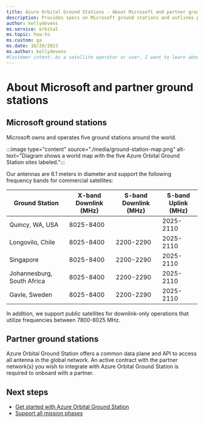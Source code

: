 ```yaml
---
title: Azure Orbital Ground Stations - About Microsoft and partner ground stations
description: Provides specs on Microsoft ground stations and outlines partner ground station network.
author: kellydevens
ms.service: orbital
ms.topic: how-to
ms.custom: ga
ms.date: 10/20/2023
ms.author: kellydevens
#Customer intent: As a satellite operator or user, I want to learn about Microsoft and partner ground stations.
---
```


# About Microsoft and partner ground stations

## Microsoft ground stations

Microsoft owns and operates five ground stations around the world.

:::image type="content" source="./media/ground-station-map.png" alt-text="Diagram shows a world map with the five Azure Orbital Ground Station sites labeled.":::

Our antennas are 6.1 meters in diameter and support the following frequency bands for commercial satellites:

| Ground Station             | X-band Downlink (MHz) | S-band Downlink (MHz) | S-band Uplink (MHz) | 
|----------------------------|-----------------------|-----------------------|---------------------|
| Quincy, WA, USA            | 8025-8400             |                       | 2025-2110           | 
| Longovilo, Chile           | 8025-8400             | 2200-2290             | 2025-2110           |
| Singapore                  | 8025-8400             | 2200-2290             | 2025-2110           |
| Johannesburg, South Africa | 8025-8400             | 2200-2290             | 2025-2110           |
| Gavle, Sweden              | 8025-8400             | 2200-2290             | 2025-2110           |

In addition, we support public satellites for downlink-only operations that utilize frequencies between 7800-8025 MHz.

## Partner ground stations

Azure Orbital Ground Station offers a common data plane and API to access all antenna in the global network. An active contract with the partner network(s) you wish to integrate with Azure Orbital Ground Station is required to onboard with a partner.

## Next steps

- [Get started with Azure Orbital Ground Station](get-started.md)
- [Support all mission phases](mission-phases.md)
